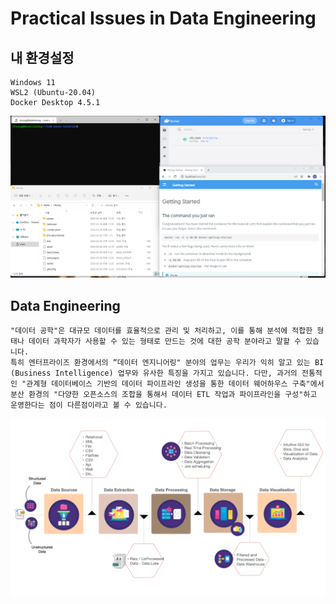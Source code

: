 # Practical Issues in Data Engineering

## 내 환경설정
```
Windows 11
WSL2 (Ubuntu-20.04)
Docker Desktop 4.5.1
```

![환경 설치 완료](dataengineering_env.png)

## Data Engineering
```
"데이터 공학"은 대규모 데이터를 효율적으로 관리 및 처리하고, 이를 통해 분석에 적합한 형태나 데이터 과학자가 사용할 수 있는 형태로 만드는 것에 대한 공학 분야라고 말할 수 있습니다.
특히 엔터프라이즈 환경에서의 “데이터 엔지니어링" 분야의 업무는 우리가 익히 알고 있는 BI (Business Intelligence) 업무와 유사한 특징을 가지고 있습니다. 다만, 과거의 전통적인 "관계형 데이터베이스 기반의 데이터 파이프라인 생성을 통한 데이터 웨어하우스 구축"에서 분산 환경의 "다양한 오픈소스의 조합을 통해서 데이터 ETL 작업과 파이프라인을 구성"하고 운영한다는 점이 다른점이라고 볼 수 있습니다.
```

![Data Engineering ](Modern-Data-Engineering-in-Cloud.png)